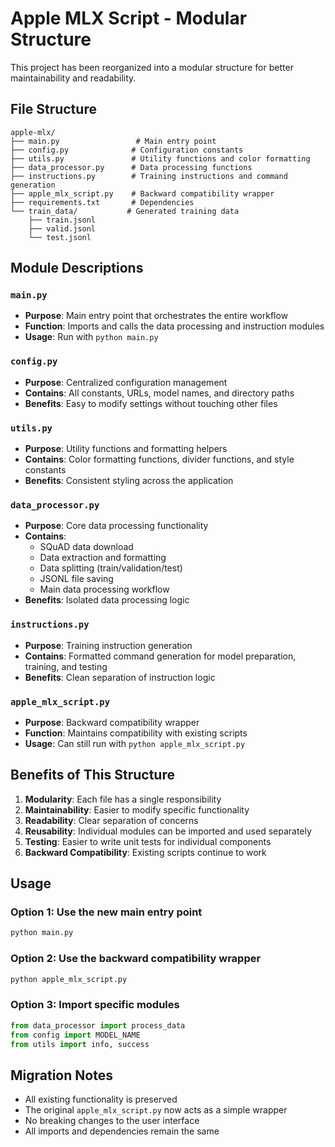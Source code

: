 # Apple MLX Script - Modular Structure

This project has been reorganized into a modular structure for better maintainability and readability.

## File Structure

```
apple-mlx/
├── main.py                 # Main entry point
├── config.py              # Configuration constants
├── utils.py               # Utility functions and color formatting
├── data_processor.py      # Data processing functions
├── instructions.py        # Training instructions and command generation
├── apple_mlx_script.py    # Backward compatibility wrapper
├── requirements.txt       # Dependencies
└── train_data/           # Generated training data
    ├── train.jsonl
    ├── valid.jsonl
    └── test.jsonl
```

## Module Descriptions

### `main.py`
- **Purpose**: Main entry point that orchestrates the entire workflow
- **Function**: Imports and calls the data processing and instruction modules
- **Usage**: Run with `python main.py`

### `config.py`
- **Purpose**: Centralized configuration management
- **Contains**: All constants, URLs, model names, and directory paths
- **Benefits**: Easy to modify settings without touching other files

### `utils.py`
- **Purpose**: Utility functions and formatting helpers
- **Contains**: Color formatting functions, divider functions, and style constants
- **Benefits**: Consistent styling across the application

### `data_processor.py`
- **Purpose**: Core data processing functionality
- **Contains**: 
  - SQuAD data download
  - Data extraction and formatting
  - Data splitting (train/validation/test)
  - JSONL file saving
  - Main data processing workflow
- **Benefits**: Isolated data processing logic

### `instructions.py`
- **Purpose**: Training instruction generation
- **Contains**: Formatted command generation for model preparation, training, and testing
- **Benefits**: Clean separation of instruction logic

### `apple_mlx_script.py`
- **Purpose**: Backward compatibility wrapper
- **Function**: Maintains compatibility with existing scripts
- **Usage**: Can still run with `python apple_mlx_script.py`

## Benefits of This Structure

1. **Modularity**: Each file has a single responsibility
2. **Maintainability**: Easier to modify specific functionality
3. **Readability**: Clear separation of concerns
4. **Reusability**: Individual modules can be imported and used separately
5. **Testing**: Easier to write unit tests for individual components
6. **Backward Compatibility**: Existing scripts continue to work

## Usage

### Option 1: Use the new main entry point
```bash
python main.py
```

### Option 2: Use the backward compatibility wrapper
```bash
python apple_mlx_script.py
```

### Option 3: Import specific modules
```python
from data_processor import process_data
from config import MODEL_NAME
from utils import info, success
```

## Migration Notes

- All existing functionality is preserved
- The original `apple_mlx_script.py` now acts as a simple wrapper
- No breaking changes to the user interface
- All imports and dependencies remain the same 